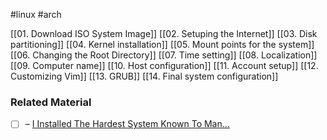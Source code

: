 #linux #arch

[[01. Download ISO System Image]]
[[02. Setuping the Internet]]
[[03. Disk partitioning]]
[[04. Kernel installation]]
[[05. Mount points for the system]]
[[06. Changing the Root Directory]]
[[07. Time setting]]
[[08. Localization]]
[[09. Computer name]]
[[10. Host configuration]]
[[11. Account setup]]
[[12. Customizing Vim]]
[[13. GRUB]]
[[14. Final system configuration]]

### Related Material

- [ ] – [I Installed The Hardest System Known To Man...](https://youtu.be/_JYIAaLrwcY?si=UOPCwxHQtEwre99e)

